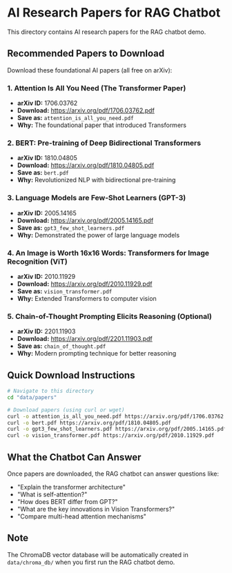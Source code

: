 # AI Research Papers for RAG Chatbot

This directory contains AI research papers for the RAG chatbot demo.

## Recommended Papers to Download

Download these foundational AI papers (all free on arXiv):

### 1. **Attention Is All You Need** (The Transformer Paper)
- **arXiv ID:** 1706.03762
- **Download:** https://arxiv.org/pdf/1706.03762.pdf
- **Save as:** `attention_is_all_you_need.pdf`
- **Why:** The foundational paper that introduced Transformers

### 2. **BERT: Pre-training of Deep Bidirectional Transformers**
- **arXiv ID:** 1810.04805
- **Download:** https://arxiv.org/pdf/1810.04805.pdf
- **Save as:** `bert.pdf`
- **Why:** Revolutionized NLP with bidirectional pre-training

### 3. **Language Models are Few-Shot Learners** (GPT-3)
- **arXiv ID:** 2005.14165
- **Download:** https://arxiv.org/pdf/2005.14165.pdf
- **Save as:** `gpt3_few_shot_learners.pdf`
- **Why:** Demonstrated the power of large language models

### 4. **An Image is Worth 16x16 Words: Transformers for Image Recognition** (ViT)
- **arXiv ID:** 2010.11929
- **Download:** https://arxiv.org/pdf/2010.11929.pdf
- **Save as:** `vision_transformer.pdf`
- **Why:** Extended Transformers to computer vision

### 5. **Chain-of-Thought Prompting Elicits Reasoning** (Optional)
- **arXiv ID:** 2201.11903
- **Download:** https://arxiv.org/pdf/2201.11903.pdf
- **Save as:** `chain_of_thought.pdf`
- **Why:** Modern prompting technique for better reasoning

## Quick Download Instructions

```bash
# Navigate to this directory
cd "data/papers"

# Download papers (using curl or wget)
curl -o attention_is_all_you_need.pdf https://arxiv.org/pdf/1706.03762.pdf
curl -o bert.pdf https://arxiv.org/pdf/1810.04805.pdf
curl -o gpt3_few_shot_learners.pdf https://arxiv.org/pdf/2005.14165.pdf
curl -o vision_transformer.pdf https://arxiv.org/pdf/2010.11929.pdf
```

## What the Chatbot Can Answer

Once papers are downloaded, the RAG chatbot can answer questions like:
- "Explain the transformer architecture"
- "What is self-attention?"
- "How does BERT differ from GPT?"
- "What are the key innovations in Vision Transformers?"
- "Compare multi-head attention mechanisms"

## Note

The ChromaDB vector database will be automatically created in `data/chroma_db/` when you first run the RAG chatbot demo.
